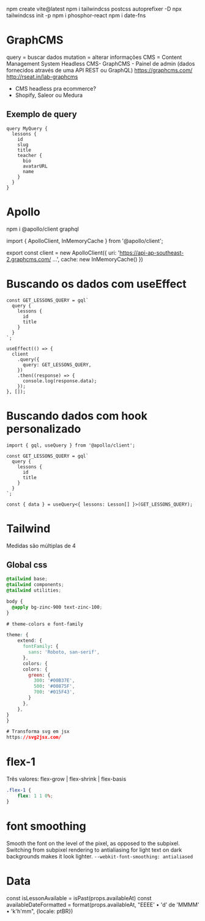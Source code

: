 npm create vite@latest
npm i tailwindcss postcss autoprefixer -D
npx tailwindcss init -p
npm i phosphor-react
npm i date-fns

# GraphCMS

query = buscar dados
mutation = alterar informações
CMS = Content Management System
Headless CMS- GraphCMS - Painel de admin (dados fornecidos através de uma API REST ou GraphQL)
https://graphcms.com/
​http://rseat.in/lab-graphcms

- CMS headless pra ecommerce?
- Shopify, Saleor ou Medura

## Exemplo de query

```
query MyQuery {
  lessons {
    id
    slug
    title
    teacher {
      bio
      avatarURL
      name
    }
  }
}
```

# Apollo

npm i @apollo/client graphql

import { ApolloClient, InMemoryCache } from '@apollo/client';

export const client = new ApolloClient({
uri: 'https://api-ap-southeast-2.graphcms.com/ ...',
cache: new InMemoryCache()
})

# Buscando os dados com useEffect

```tsx
const GET_LESSONS_QUERY = gql`
  query {
    lessons {
      id
      title
    }
  }
`;

useEffect(() => {
  client
    .query({
      query: GET_LESSONS_QUERY,
    })
    .then((response) => {
      console.log(response.data);
    });
}, []);
```

# Buscando dados com hook personalizado

```tsx
import { gql, useQuery } from '@apollo/client';

const GET_LESSONS_QUERY = gql`
  query {
    lessons {
      id
      title
    }
  }
`;

const { data } = useQuery<{ lessons: Lesson[] }>(GET_LESSONS_QUERY);
```

# Tailwind

Medidas são múltiplas de 4

## Global css

```css
@tailwind base;
@tailwind components;
@tailwind utilities;

body {
  @apply bg-zinc-900 text-zinc-100;
}

# theme-colors e font-family

theme: {
    extend: {
      fontFamily: {
        sans: 'Roboto, san-serif',
      },
      colors: {
      colors: {
        green: {
          300: '#00B37E',
          500: '#00875F',
          700: '#015F43',
        }
      },
    },
}
}

# Transforma svg em jsx
https://svg2jsx.com/
```

# flex-1
Três valores: flex-grow | flex-shrink | flex-basis 
~~~css
.flex-1 {
    flex: 1 1 0%;
}
~~~

# font smoothing
 Smooth the font on the level of the pixel, as opposed to the subpixel. Switching from subpixel rendering to antialiasing for light text on dark backgrounds makes it look lighter.
`--webkit-font-smoothing: antialiased`

# Data
 const isLessonAvailable = isPast(props.availableAt)
   const availableDateFormatted = format(props.availableAt, "EEEE' • 'd' de 'MMMM' • 'k'h'mm", {locale: ptBR})